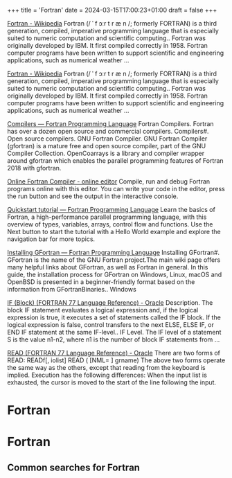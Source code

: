 +++
title = 'Fortran'
date = 2024-03-15T17:00:23+01:00
draft = false
+++

[Fortran - Wikipedia](https://en.wikipedia.org/wiki/Fortran)
Fortran (/ ˈ f ɔːr t r æ n /; formerly FORTRAN) is a third generation, compiled, imperative programming language that is especially suited to numeric computation and scientific computing.. Fortran was originally developed by IBM. It first compiled correctly in 1958. Fortran computer programs have been written to support scientific and engineering applications, such as numerical weather ...

[Fortran - Wikipedia](https://en.wikipedia.org/wiki/Fortran)
Fortran (/ ˈ f ɔːr t r æ n /; formerly FORTRAN) is a third generation, compiled, imperative programming language that is especially suited to numeric computation and scientific computing.. Fortran was originally developed by IBM. It first compiled correctly in 1958. Fortran computer programs have been written to support scientific and engineering applications, such as numerical weather ...

[Compilers — Fortran Programming Language](https://fortran-lang.org/compilers/)
Fortran Compilers. Fortran has over a dozen open source and commercial compilers. Compilers#. Open source compilers. GNU Fortran Compiler. GNU Fortran Compiler (gfortran) is a mature free and open source compiler, part of the GNU Compiler Collection. OpenCoarrays is a library and compiler wrapper around gfortran which enables the parallel programming features of Fortran 2018 with gfortran.

[Online Fortran Compiler - online editor](https://www.onlinegdb.com/online_fortran_compiler)
Compile, run and debug Fortran programs online with this editor. You can write your code in the editor, press the run button and see the output in the interactive console.

[Quickstart tutorial — Fortran Programming Language](https://fortran-lang.org/en/learn/quickstart/index.html)
Learn the basics of Fortran, a high-performance parallel programming language, with this overview of types, variables, arrays, control flow and functions. Use the Next button to start the tutorial with a Hello World example and explore the navigation bar for more topics.

[Installing GFortran — Fortran Programming Language](https://fortran-lang.org/en/learn/os_setup/install_gfortran/)
Installing GFortran#. GFortran is the name of the GNU Fortran project.The main wiki page offers many helpful links about GFortran, as well as Fortran in general. In this guide, the installation process for GFortran on Windows, Linux, macOS and OpenBSD is presented in a beginner-friendly format based on the information from GFortranBinaries.. Windows

[IF (Block) (FORTRAN 77 Language Reference) - Oracle](https://docs.oracle.com/cd/E19957-01/805-4939/6j4m0vn9r/index.html)
Description. The block IF statement evaluates a logical expression and, if the logical expression is true, it executes a set of statements called the IF block. If the logical expression is false, control transfers to the next ELSE, ELSE IF, or END IF statement at the same IF-level.. IF Level. The IF level of a statement S is the value n1-n2, where n1 is the number of block IF statements from ...

[READ (FORTRAN 77 Language Reference) - Oracle](https://docs.oracle.com/cd/E19957-01/805-4939/6j4m0vnat/index.html)
There are two forms of READ: READf[, iolist] READ ( [NML= ] grname) The above two forms operate the same way as the others, except that reading from the keyboard is implied. Execution has the following differences: When the input list is exhausted, the cursor is moved to the start of the line following the input.

Fortran
=======

# Fortran

## Common searches for Fortran
